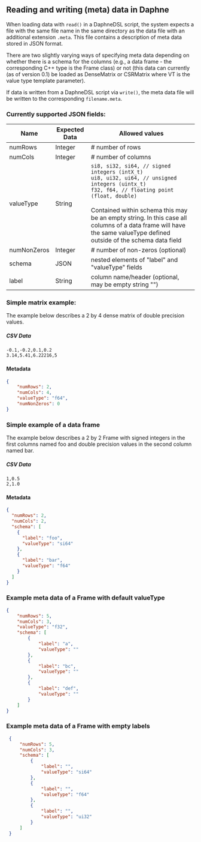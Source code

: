 <!--
Copyright 2023 The DAPHNE Consortium

Licensed under the Apache License, Version 2.0 (the "License");
you may not use this file except in compliance with the License.
You may obtain a copy of the License at

    http://www.apache.org/licenses/LICENSE-2.0

Unless required by applicable law or agreed to in writing, software
distributed under the License is distributed on an "AS IS" BASIS,
WITHOUT WARRANTIES OR CONDITIONS OF ANY KIND, either express or implied.
See the License for the specific language governing permissions and
limitations under the License.
-->

## Reading and writing (meta) data in Daphne

When loading data with ``read()`` in a DaphneDSL script, the system expects a file with the same file name in the same 
directory as the data file with an additional extension ``.meta``. This file contains a description of meta data stored 
in JSON format.

There are two slightly varying ways of specifying meta data depending on whether there is a schema for the columns (e.g., 
a data frame - the corresponding C++ type is the Frame class) or not (this data can currently (as of version 0.1) be 
loaded as DenseMatrix<VT> or CSRMatrix<VT> where VT is the value type template parameter).

If data is written from a DaphneDSL script via ``write()``, the meta data file will be written to the corresponding 
``filename.meta``.

### Currently supported JSON fields:
| Name        | Expected Data | Allowed values                                                                                                                                                                                                                                                                                                                               |
|-------------|---------------|----------------------------------------------------------------------------------------------------------------------------------------------------------------------------------------------------------------------------------------------------------------------------------------------------------------------------------------------|
| numRows     | Integer       | # number of rows                                                                                                                                                                                                                                                                                                                             |
| numCols     | Integer       | # number of columns                                                                                                                                                                                                                                                                                                                          |
| valueType   | String        | ``si8, si32, si64, // signed integers (intX_t)``<br />``ui8, ui32, ui64, // unsigned integers (uintx_t)``<br />``f32, f64, // floating point (float, double)``<br /><br/>Contained within schema this may be an empty string. In this case all columns of a data frame will have the same valueType defined outside of the schema data field |
| numNonZeros | Integer       | # number of non-zeros (optional)                                                                                                                                                                                                                                                                                                             |
| schema      | JSON          | nested elements of "label" and "valueType" fields                                                                                                                                                                                                                                                                                            |
| label       | String        | column name/header (optional, may be empty string "")                                                                                                                                                                                                                                                                                        |

    

### Simple matrix example:
The example below describes a 2 by 4 dense matrix of double precision values.
##### CSV Data
```
-0.1,-0.2,0.1,0.2
3.14,5.41,6.22216,5
```
#### Metadata
```json
{
    "numRows": 2,
    "numCols": 4,
    "valueType": "f64",
    "numNonZeros": 0
}
```


### Simple example of a data frame 
The example below describes a 2 by 2 Frame with signed integers in the first columns named foo and double precision 
values in the second column named bar.

##### CSV Data
```
1,0.5
2,1.0
```
#### Metadata
```json
{
  "numRows": 2,
  "numCols": 2,
  "schema": [
    {
      "label": "foo",
      "valueType": "si64"
    },
    {
      "label": "bar",
      "valueType": "f64"
    }
  ]
}
```

### Example meta data of a Frame with default valueType
```json
{
    "numRows": 5,
    "numCols": 3,
    "valueType": "f32",
    "schema": [
        {
            "label": "a",
            "valueType": ""
        },
        {
            "label": "bc",
            "valueType": ""
        },
        {
            "label": "def",
            "valueType": ""
        }
    ]    
}
```

### Example meta data of a Frame with empty labels
```json
 {
     "numRows": 5,
     "numCols": 3,
     "schema": [
         {
             "label": "",
             "valueType": "si64"
         },
         {
             "label": "",
             "valueType": "f64"
         },
         {
             "label": "",
             "valueType": "ui32"
         }
     ]
 }
```
